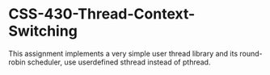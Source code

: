 # CSS-430-Thread-Context-Switching

This assignment implements a very simple user thread library and its round-robin scheduler, use userdefined sthread instead of pthread.
